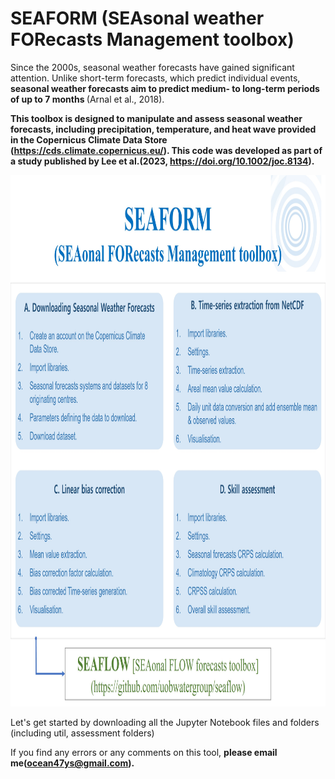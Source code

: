 # SEAFORM (SEAsonal weather FORecasts Management toolbox)

Since the 2000s, seasonal weather forecasts have gained significant attention. Unlike short-term forecasts, which predict individual events, <b>seasonal weather forecasts aim to predict medium- to long-term periods of up to 7 months </b> (Arnal et al., 2018).

<b> This toolbox is designed to manipulate and assess seasonal weather forecasts, including precipitation, temperature, and heat wave provided in the Copernicus Climate Data Store (https://cds.climate.copernicus.eu/). This code was developed as part of a study published by Lee et al.(2023, https://doi.org/10.1002/joc.8134).</b>

<img src="util/images/SEAFORM_Modules_ff.jpg" width="1050" height="850">


Let's get started by downloading all the Jupyter Notebook files and folders (including util, assessment folders)

If you find any errors or any comments on this tool, <b>please email me(ocean47ys@gmail.com).</b>
